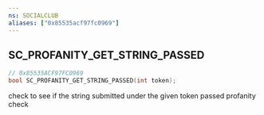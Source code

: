 ```yaml
---
ns: SOCIALCLUB
aliases: ["0x85535acf97fc0969"]
---
```

## SC_PROFANITY_GET_STRING_PASSED

```c
// 0x85535ACF97FC0969
bool SC_PROFANITY_GET_STRING_PASSED(int token);
```

check to see if the string submitted under the given token passed profanity check

